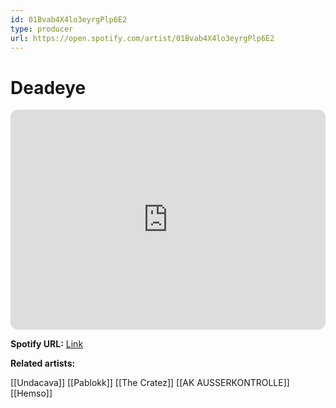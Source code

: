 ```yaml
---
id: 01Bvab4X4lo3eyrgPlp6E2
type: producer
url: https://open.spotify.com/artist/01Bvab4X4lo3eyrgPlp6E2
---
```

# Deadeye

<iframe style="border-radius:12px" src="https://open.spotify.com/embed/artist/01Bvab4X4lo3eyrgPlp6E2" width="100%" height="352" frameBorder="0" allowfullscreen="" allow="autoplay; clipboard-write; encrypted-media; fullscreen; picture-in-picture" loading="lazy"></iframe>

**Spotify URL:** [Link](https://open.spotify.com/artist/01Bvab4X4lo3eyrgPlp6E2)

**Related artists:**

[[Undacava]]
[[Pablokk]]
[[The Cratez]]
[[AK AUSSERKONTROLLE]]
[[Hemso]]
